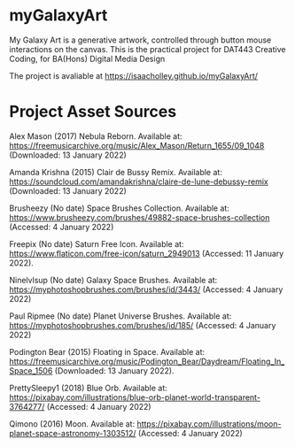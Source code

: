 # myGalaxyArt
My Galaxy Art is a generative artwork, controlled through button mouse interactions on the canvas. This is the practical project for DAT443 Creative Coding, for BA(Hons) Digital Media Design

The project is avaliable at https://isaacholley.github.io/myGalaxyArt/

# Project Asset Sources
Alex Mason (2017) Nebula Reborn. Available at: https://freemusicarchive.org/music/Alex_Mason/Return_1655/09_1048 (Downloaded: 13 January 2022)

Amanda Krishna (2015) Clair de Bussy Remix. Available at: https://soundcloud.com/amandakrishna/claire-de-lune-debussy-remix (Downloaded: 13 January 2022)

Brusheezy (No date) Space Brushes Collection. Available at: https://www.brusheezy.com/brushes/49882-space-brushes-collection (Accessed: 4 January 2022)

Freepix (No date) Saturn Free Icon. Available at: https://www.flaticon.com/free-icon/saturn_2949013  (Accessed: 11 January 2022).

Ninelvlsup (No date) Galaxy Space Brushes. Available at: https://myphotoshopbrushes.com/brushes/id/3443/ (Accessed: 4 January 2022)

Paul Ripmee (No date) Planet Universe Brushes. Available at: https://myphotoshopbrushes.com/brushes/id/185/ (Accessed: 4 January 2022)

Podington Bear (2015) Floating in Space. Available at: https://freemusicarchive.org/music/Podington_Bear/Daydream/Floating_In_Space_1506 (Downloaded: 13 January 2022).

PrettySleepy1 (2018) Blue Orb. Available at: https://pixabay.com/illustrations/blue-orb-planet-world-transparent-3764277/ (Accessed: 4 January 2022)

Qimono (2016) Moon. Available at: https://pixabay.com/illustrations/moon-planet-space-astronomy-1303512/ (Accessed: 4 January 2022)
